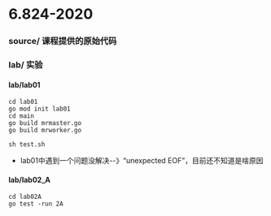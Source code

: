 # 6.824-2020

### source/ 课程提供的原始代码

### lab/ 实验

#### lab/lab01

	cd lab01
	go mod init lab01
	cd main
	go build mrmaster.go
	go build mrworker.go

	sh test.sh

* lab01中遇到一个问题没解决--》“unexpected EOF”，目前还不知道是啥原因

#### lab/lab02_A

	cd lab02A
	go test -run 2A
	
